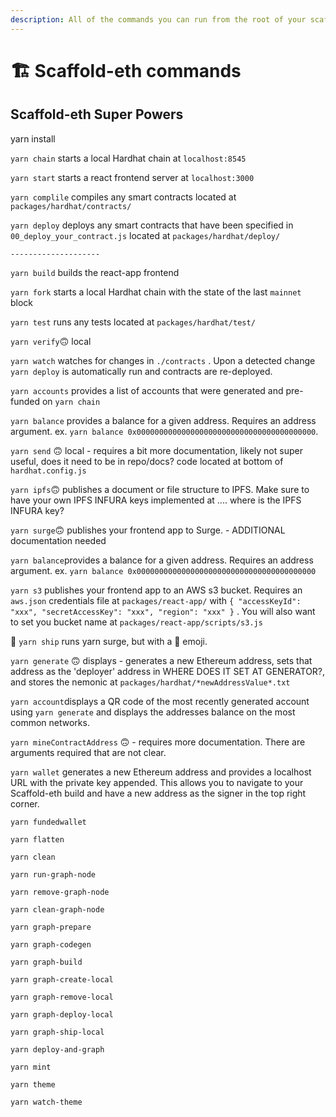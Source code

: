 ```yaml
---
description: All of the commands you can run from the root of your scaffold-eth project
---
```


# 🏗 Scaffold-eth commands

## Scaffold-eth Super Powers

yarn install

`yarn chain` starts a local Hardhat chain at `localhost:8545`

`yarn start` starts a react frontend server at `localhost:3000`

`yarn complile` compiles any smart contracts located at `packages/hardhat/contracts/`

`yarn deploy` deploys any smart contracts that have been specified in `00_deploy_your_contract.js` located at `packages/hardhat/deploy/`

`--------------------`

`yarn build`  builds the react-app frontend

`yarn fork` starts a local Hardhat chain with the state of the last `mainnet` block

`yarn test` runs any tests located at `packages/hardhat/test/`

`yarn verify`🙃 local 

`yarn watch` watches for changes in `./contracts` . Upon a detected change `yarn deploy` is automatically run and contracts are re-deployed. 

`yarn accounts` provides a list of accounts that were generated and pre-funded on `yarn chain`

`yarn balance` provides a balance for a given address. Requires an address argument. ex. `yarn balance 0x0000000000000000000000000000000000000000`. 

`yarn send` 🙃 local  - requires a bit more documentation, likely not super useful, does it need to be in repo/docs? code located at bottom of `hardhat.config.js`

`yarn ipfs`🙃 publishes a document or file structure to IPFS. Make sure to have your own IPFS INFURA keys implemented at .... where is the IPFS INFURA key? 

`yarn surge`🙃 publishes your frontend app to Surge. - ADDITIONAL documentation needed

`yarn balance`provides a balance for a given address. Requires an address argument. ex. `yarn balance 0x0000000000000000000000000000000000000000`

`yarn s3` publishes your frontend app to an AWS s3 bucket. Requires an `aws.json` credentials file at `packages/react-app/` with `{ "accessKeyId": "xxx", "secretAccessKey": "xxx", "region": "xxx" }` . You will also want to set you bucket name at `packages/react-app/scripts/s3.js`

 🚢 `yarn ship` runs yarn surge, but with a 🚢 emoji.

`yarn generate` 🙃 displays - generates a new Ethereum address, sets that address as the 'deployer' address in WHERE DOES IT SET AT GENERATOR?, and stores the nemonic at `packages/hardhat/*newAddressValue*.txt`

`yarn account`displays a QR code of the most recently generated account using `yarn generate` and displays the addresses balance on the most common networks. 

`yarn mineContractAddress` 🙃 - requires more documentation. There are arguments required that are not clear. 

`yarn wallet` generates a new Ethereum address and provides a localhost URL with the private key appended. This allows you to navigate to your Scaffold-eth build and have a new address as the signer in the top right corner. 

`yarn fundedwallet`

`yarn flatten`

`yarn clean`

`yarn run-graph-node`

`yarn remove-graph-node`

`yarn clean-graph-node`

`yarn graph-prepare`

`yarn graph-codegen`

`yarn graph-build`

`yarn graph-create-local`

`yarn graph-remove-local`

`yarn graph-deploy-local`

`yarn graph-ship-local`

`yarn deploy-and-graph`

`yarn mint`

`yarn theme`

`yarn watch-theme`

